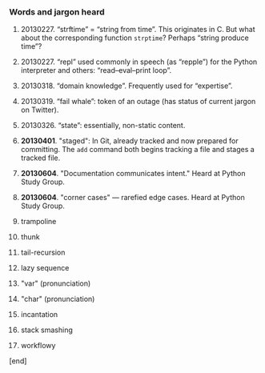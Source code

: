 ### Words and jargon heard

1.  ​20130227. “strftime” = “string from time”. This originates in C.
    But what about the corresponding function `strptime`? Perhaps
    “string produce time”?

2.  ​20130227. “repl” used commonly in speech (as “repple”) for the
    Python interpreter and others: “read–eval–print loop”.

3.  ​20130318. “domain knowledge”. Frequently used for “expertise”.

4.  ​20130319. “fail whale”: token of an outage (has status of current
    jargon on Twitter).

5.  ​20130326. “state”: essentially, non-static content.
1. **20130401**. "staged": In Git, already tracked and now prepared for committing. The `add` command both begins tracking a file and stages a tracked file.

1. **20130604**. "Documentation communicates intent." Heard at Python Study Group.

1. **20130604**. "corner cases" — rarefied edge cases. Heard at Python Study Group.

1. trampoline
1. thunk
1. tail-recursion
1. lazy sequence
1. "var" (pronunciation)
1. "char" (pronunciation)
1. incantation
1. stack smashing
2. workflowy

[end]
